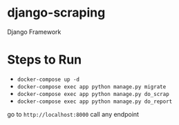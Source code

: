 # django-scraping
Django Framework

# Steps to Run

- `docker-compose up -d`
- `docker-compose exec app python manage.py migrate`
- `docker-compose exec app python manage.py do_scrap`
- `docker-compose exec app python manage.py do_report`

go to `http://localhost:8000`
call any endpoint
